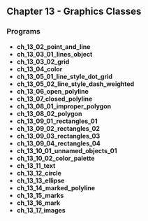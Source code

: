 ## Chapter 13 - Graphics Classes

### Programs
* **ch_13_02_point_and_line**
* **ch_13_03_01_lines_object**
* **ch_13_03_02_grid**
* **ch_13_04_color**
* **ch_13_05_01_line_style_dot_grid**
* **ch_13_05_02_line_style_dash_weighted**
* **ch_13_06_open_polyline** 
* **ch_13_07_closed_polyline** 
* **ch_13_08_01_improper_polygon** 
* **ch_13_08_02_polygon**
* **ch_13_09_01_rectangles_01**
* **ch_13_09_02_rectangles_02**
* **ch_13_09_03_rectangles_03**
* **ch_13_09_04_rectangles_04**
* **ch_13_10_01_unnamed_objects_01**
* **ch_13_10_02_color_palette**
* **ch_13_11_text**
* **ch_13_12_circle**
* **ch_13_13_ellipse**
* **ch_13_14_marked_polyline**
* **ch_13_15_marks**
* **ch_13_16_mark**
* **ch_13_17_images** 
